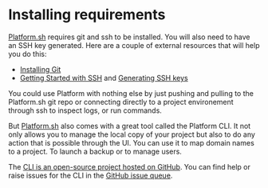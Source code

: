 # Installing requirements

[Platform.sh](https://platform.sh) requires git and ssh to be installed. You will also need to have
an SSH key generated. Here are a couple of external resources that will help you do this:

* [Installing Git](https://git-scm.com/book/en/v2/Getting-Started-Installing-Git)
* [ Getting Started with SSH](https://ekkescorner.wordpress.com/blog-series/git-mercurial/step-by-step-ssh-on-osx-ubuntu-and-windows/) and [Generating SSH keys](https://help.github.com/articles/generating-ssh-keys/)

You could use Platform with nothing else by just pushing and pulling to  the Platform.sh git repo or
 connecting directly to a project environement through ssh to inspect logs, or run commands.

But [Platform.sh](https://platform.sh) also comes with a great tool called the Platform CLI.
It not only allows you to manage the local copy of your project but also to do any action
that is possible through the UI. You can use it to map domain names to a project. To launch
a backup or to manage users.

The [CLI is an open-source project hosted on GitHub](https://github.com/platformsh/platformsh-cli). You can find help or raise issues for the CLI in the [GitHub issue queue](https://github.com/platformsh/platformsh-cli/issues).
